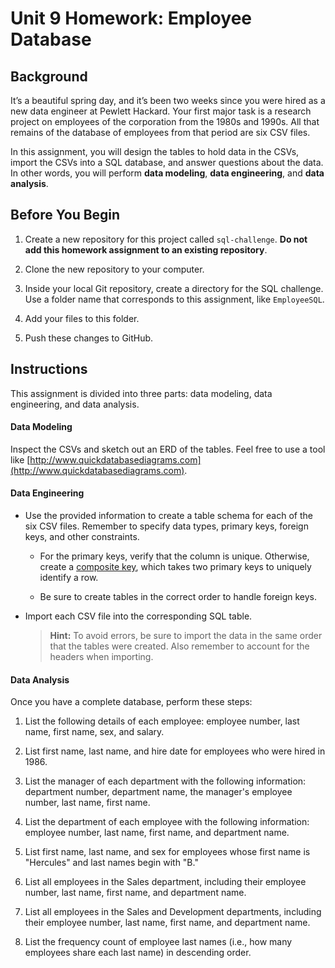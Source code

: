 # Unit 9 Homework: Employee Database

## Background

It’s a beautiful spring day, and it’s been two weeks since you were hired as a new data engineer at Pewlett Hackard. Your first major task is a research project on employees of the corporation from the 1980s and 1990s. All that remains of the database of employees from that period are six CSV files.

In this assignment, you will design the tables to hold data in the CSVs, import the CSVs into a SQL database, and answer questions about the data. In other words, you will perform **data modeling**, **data engineering**, and **data analysis**.
## Before You Begin

1. Create a new repository for this project called `sql-challenge`. **Do not add this homework assignment to an existing repository**.

2. Clone the new repository to your computer.

3. Inside your local Git repository, create a directory for the SQL challenge. Use a folder name that corresponds to this assignment, like `EmployeeSQL`.

4. Add your files to this folder.

5. Push these changes to GitHub.

## Instructions

This assignment is divided into three parts: data modeling, data engineering, and data analysis. 

#### Data Modeling

Inspect the CSVs and sketch out an ERD of the tables. Feel free to use a tool like [http://www.quickdatabasediagrams.com](http://www.quickdatabasediagrams.com).

#### Data Engineering

* Use the provided information to create a table schema for each of the six CSV files. Remember to specify data types, primary keys, foreign keys, and other constraints.

  * For the primary keys, verify that the column is unique. Otherwise, create a [composite key](https://en.wikipedia.org/wiki/Compound_key), which takes two primary keys to uniquely identify a row.

  * Be sure to create tables in the correct order to handle foreign keys.

* Import each CSV file into the corresponding SQL table. 

  > **Hint:** To avoid errors, be sure to import the data in the same order that the tables were created. Also remember to account for the headers when importing.

#### Data Analysis

Once you have a complete database, perform these steps:

1. List the following details of each employee: employee number, last name, first name, sex, and salary.

2. List first name, last name, and hire date for employees who were hired in 1986.

3. List the manager of each department with the following information: department number, department name, the manager's employee number, last name, first name.

4. List the department of each employee with the following information: employee number, last name, first name, and department name.

5. List first name, last name, and sex for employees whose first name is "Hercules" and last names begin with "B."

6. List all employees in the Sales department, including their employee number, last name, first name, and department name.

7. List all employees in the Sales and Development departments, including their employee number, last name, first name, and department name.

8. List the frequency count of employee last names (i.e., how many employees share each last name) in descending order.
